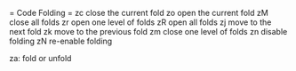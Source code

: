 = Code Folding =
zc close the current fold
zo open the current fold
zM close all folds
zr open one level of folds
zR open all folds
zj move to the next fold
zk move to the previous fold
zm close one level of folds
zn disable folding
zN re-enable folding


za: fold or unfold
